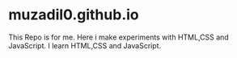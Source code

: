 # muzadil0.github.io
This Repo is for me.
Here i make experiments with HTML,CSS and JavaScript.
I learn  HTML,CSS and JavaScript.
